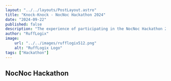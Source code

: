 ```yaml
---
layout: "../../layouts/PostLayout.astro"
title: "Knock-Knock - NocNoc Hackathon 2024"
date: "2024-09-22"
published: false
description: "The experience of participating in the NocNoc Hackathon 2024."
author: "RuffLogix"
image:
    url: "../../images/rufflogix512.png"
    alt: "RuffLogix Logo"
tags: ["Hackathon"]
---
```


## NocNoc Hackathon

